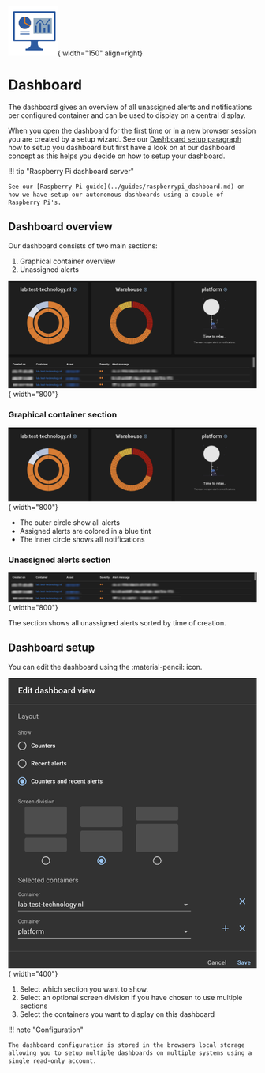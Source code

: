 ![Dashboard](../images/application_dashboard.png){ width="150" align=right}

# Dashboard

The dashboard gives an overview of all unassigned alerts and notifications per configured container and can be used to display on a central display.

When you open the dashboard for the first time or in a new browser session you are created by a setup wizard.
See our [Dashboard setup paragraph](#dashboard-setup) how to setup you dashboard but first have a look on at our dashboard concept as this helps you decide on how to setup your dashboard.

!!! tip "Raspberry Pi dashboard server"

    See our [Raspberry Pi guide](../guides/raspberrypi_dashboard.md) on how we have setup our autonomous dashboards using a couple of Raspberry Pi's.


## Dashboard overview

Our dashboard consists of two main sections:

1. Graphical container overview
2. Unassigned alerts

![application dashboard](../images/application_dashboard_overview.png){ width="800"}


### Graphical container section

![application dashboard](../images/application_dashboard_graphical_section.png){ width="800"}

* The outer circle show all alerts
* Assigned alerts are colored in a blue tint
* The inner circle shows all notifications


### Unassigned alerts section

![application dashboard](../images/application_dashboard_unassigned_alerts_section.png){ width="800"}

The section shows all unassigned alerts sorted by time of creation.


## Dashboard setup

You can edit the dashboard using the :material-pencil: icon.

![application dashboard](../images/application_dashboard_edit.png){ width="400"}


1. Select which section you want to show.
2. Select an optional screen division if you have chosen to use multiple sections
3. Select the containers you want to display on this dashboard

!!! note "Configuration"

    The dashboard configuration is stored in the browsers local storage allowing you to setup multiple dashboards on multiple systems using a single read-only account.
